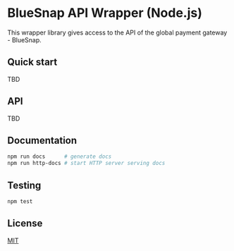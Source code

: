 # BlueSnap API Wrapper (Node.js)

This wrapper library gives access to the API of the global payment gateway - BlueSnap.

## Quick start

TBD

## API

TBD

## Documentation

```bash
npm run docs      # generate docs
npm run http-docs # start HTTP server serving docs
```

## Testing

```bash
npm test
```

## License

[MIT](./LICENSE)
